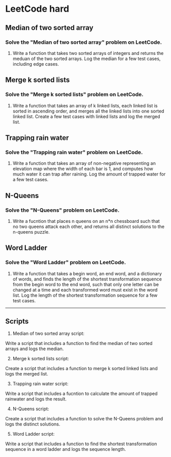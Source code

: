 # LeetCode hard

## Median of two sorted array

### Solve the "Median of two sorted array" problem on LeetCode.

1. Write a function that takes two sorted arrays of integers and returns the meduan of the two sorted arrays.
   Log the median for a few test cases, including edge cases.

## Merge k sorted lists

### Solve the "Merge k sorted lists" problem on LeetCode.

1. Write a function that takes an array of k linked lists, each linked list is sorted in ascending order, and merges all the linked lists into one sorted linked list.
   Create a few test cases with linked lists and log the merged list.

## Trapping rain water

### Solve the "Trapping rain water" problem on LeetCode.

1. Write a function that takes an array of non-negative representing an elevation map where the width of each bar is 1, and computes how much water it can trap after raining.
   Log the amount of trapped water for a few test cases.

## N-Queens

### Solve the "N-Queens" problem on LeetCode.

1. Write a fucntion that places n queens on an n\*n chessboard such that no two queens attack each other, and returns all distinct solutions to the n-queens puzzle.

## Word Ladder

### Solve the "Word Ladder" problem on LeetCode.

1. Write a function that takes a begin word, an end word, and a dictionary of words, and finds the length of the shortest transformation sequence from the begin word to the end word, such that only one letter can be changed at a time and each transformed word must exist in the word list.
   Log the length of the shortest transformation sequence for a few test cases.

---

## Scripts

1. Median of two sorted array script:

Write a script that includes a function to find the median of two sorted arrays and logs the median.

2. Merge k sorted lists script:

Create a script that includes a function to merge k sorted linked lists and logs the merged list.

3. Trapping rain water script:

Write a script that includes a fucntion to calculate the amount of trapped rainwater and logs the result.

4. N-Queens script:

Create a script that includes a function to solve the N-Queens problem and logs the distinct solutions.

5. Word Ladder script:

Write a script that includes a function to find the shortest transformation sequence in a word ladder and logs the sequence length.
